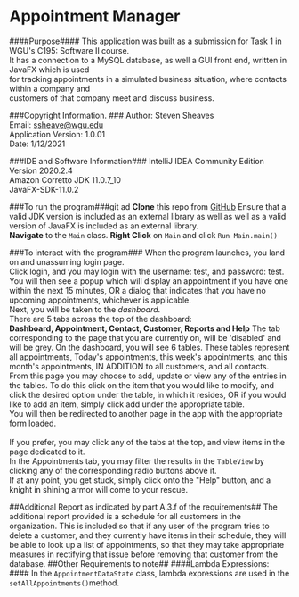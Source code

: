 # Appointment Manager #
####Purpose####
 This application was built as a submission for Task 1 in WGU's C195: Software II course. <br>
 It has a connection to a MySQL database, as well a GUI front end, written in JavaFX which is used <br>
 for tracking appointments in a simulated business situation, where contacts within a company and <br>
 customers of that company meet and discuss business. 
 
 ###Copyright Information. ###
 Author: Steven Sheaves <br>
 Email: ssheave@wgu.edu <br>
 Application Version: 1.0.01 <br>
 Date: 1/12/2021<br>

###IDE and Software Information###
IntelliJ IDEA Community Edition Version 2020.2.4<br>
Amazon Corretto JDK 11.0.7_10<br>
JavaFX-SDK-11.0.2 <br>

###To run the program###git ad
**Clone** this repo from [GitHub](https://github.com/OleDakotaJoe/AppointmentManager/)
Ensure that a valid JDK version is included as an external library as well as well as a 
valid version of JavaFX is included as an external library. <br>
**Navigate** to the ```Main``` class.
**Right Click** on ```Main``` and click ```Run Main.main()```

###To interact with the program###
When the program launches, you land on and unassuming login page. <br>
Click login, and you may login with the username: test, and password: test. <br>
You will then see a popup which will display an appointment if you have one within the next 15 minutes, OR a dialog
that indicates that you have no upcoming appointments, whichever is applicable.<br>
Next, you will be taken to the *dashboard*. <br>
There are 5 tabs across the top of the dashboard: <br>
**Dashboard, Appointment, Contact, Customer, Reports and Help**
The tab corresponding to the page that you are currently on, will be 'disabled' and will be grey.
On the dashboard, you will see 6 tables. These tables represent all appointments, Today's appointments, this week's 
appointments, and this month's appointments, IN ADDITION to all customers, and all contacts.<br>
From this page you may choose to add, update or view any of the entries in the tables. To do this
click on the item that you would like to modify, and click the desired option under the table, in which it resides, OR if you 
would like to add an item, simply click add under the appropriate table. <br> 
You will then be redirected to another page in the app with the appropriate form loaded. 
<br><br>
If you prefer, you may click any of the tabs at the top, and view items in the page dedicated to it. <br>
In the Appointments tab, you may filter the results in the ```TableView``` by clicking 
any of the corresponding radio buttons above it. <br>
If at any point, you get stuck, simply click onto the "Help" button, and a knight in shining armor will come to your rescue.

##Additional Report as indicated by part A.3.f of the requirements##
The additional report provided is a schedule for all customers in the organization. 
This is included so that if any user of the program tries to delete a customer, and they currently have items in their schedule, 
they will be able to look up a list of appointments, so that they may take appropriate measures in 
rectifying that issue before removing that customer from the database. 
##Other Requirements to note##
####Lambda Expressions: ####
In the ```AppointmentDataState``` class, lambda expressions are used in the ```setAllAppointments()```method.<br>


 